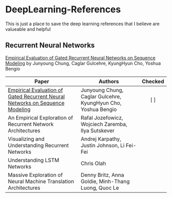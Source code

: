 # DeepLearning-References
This is just a place to save the deep learning references that I believe are valueable and helpful

## Recurrent Neural Networks
[Empirical Evaluation of Gated Recurrent Neural Networks on Sequence Modeling](https://arxiv.org/abs/1412.3555) by Junyoung Chung, Caglar Gulcehre, KyungHyun Cho, Yoshua Bengio

| Paper 	| Authors 	| Checked 	|
|-	|-	|:-:	|
| [Empirical Evaluation of Gated Recurrent Neural Networks on Sequence Modeling](https://arxiv.org/abs/1412.3555) 	| Junyoung Chung, Caglar Gulcehre, KyungHyun Cho, Yoshua Bengio 	| [ ] 	|
| An Empirical Exploration of Recurrent Network Architectures 	| Rafal Jozefowicz,  Wojciech Zaremba, Ilya Sutskever 	|  	|
| Visualizing and Understanding Recurrent Networks 	| Andrej Karpathy, Justin Johnson, Li Fei-Fei 	|  	|
| Understanding LSTM Networks 	| Chris Olah 	|  	|
| Massive Exploration of Neural Machine Translation Architectures 	| Denny Britz, Anna Goldie, Minh-Thang Luong, Quoc Le 	|  	|
